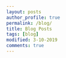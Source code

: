 ```yaml
---
layout: posts
author_profile: true
permalink: /blog/
title: Blog Posts
tags: [blog]
modified: 3-10-2019
comments: true
---
```



